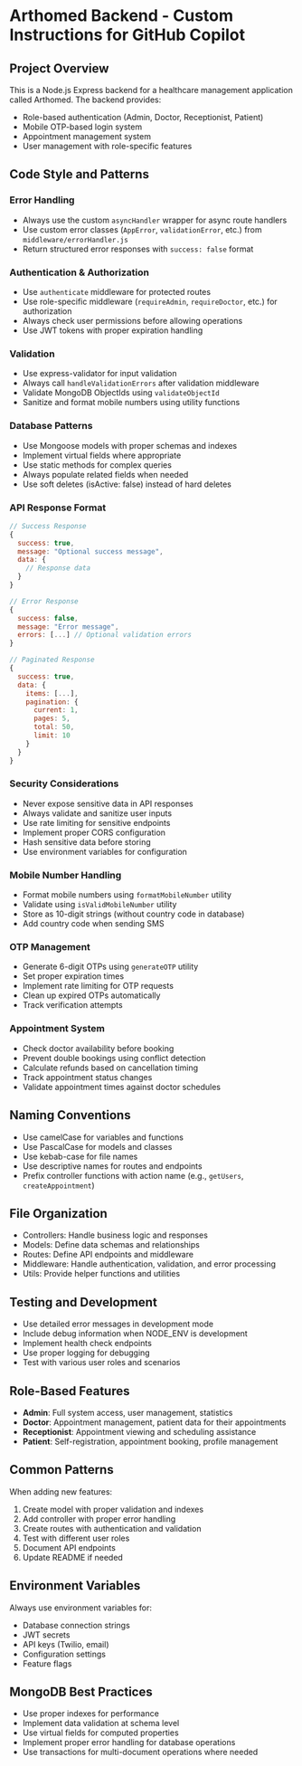 <!-- Use this file to provide workspace-specific custom instructions to Copilot. For more details, visit https://code.visualstudio.com/docs/copilot/copilot-customization#_use-a-githubcopilotinstructionsmd-file -->

# Arthomed Backend - Custom Instructions for GitHub Copilot

## Project Overview
This is a Node.js Express backend for a healthcare management application called Arthomed. The backend provides:
- Role-based authentication (Admin, Doctor, Receptionist, Patient)
- Mobile OTP-based login system
- Appointment management system
- User management with role-specific features

## Code Style and Patterns

### Error Handling
- Always use the custom `asyncHandler` wrapper for async route handlers
- Use custom error classes (`AppError`, `validationError`, etc.) from `middleware/errorHandler.js`
- Return structured error responses with `success: false` format

### Authentication & Authorization
- Use `authenticate` middleware for protected routes
- Use role-specific middleware (`requireAdmin`, `requireDoctor`, etc.) for authorization
- Always check user permissions before allowing operations
- Use JWT tokens with proper expiration handling

### Validation
- Use express-validator for input validation
- Always call `handleValidationErrors` after validation middleware
- Validate MongoDB ObjectIds using `validateObjectId`
- Sanitize and format mobile numbers using utility functions

### Database Patterns
- Use Mongoose models with proper schemas and indexes
- Implement virtual fields where appropriate
- Use static methods for complex queries
- Always populate related fields when needed
- Use soft deletes (isActive: false) instead of hard deletes

### API Response Format
```javascript
// Success Response
{
  success: true,
  message: "Optional success message",
  data: {
    // Response data
  }
}

// Error Response
{
  success: false,
  message: "Error message",
  errors: [...] // Optional validation errors
}

// Paginated Response
{
  success: true,
  data: {
    items: [...],
    pagination: {
      current: 1,
      pages: 5,
      total: 50,
      limit: 10
    }
  }
}
```

### Security Considerations
- Never expose sensitive data in API responses
- Always validate and sanitize user inputs
- Use rate limiting for sensitive endpoints
- Implement proper CORS configuration
- Hash sensitive data before storing
- Use environment variables for configuration

### Mobile Number Handling
- Format mobile numbers using `formatMobileNumber` utility
- Validate using `isValidMobileNumber` utility
- Store as 10-digit strings (without country code in database)
- Add country code when sending SMS

### OTP Management
- Generate 6-digit OTPs using `generateOTP` utility
- Set proper expiration times
- Implement rate limiting for OTP requests
- Clean up expired OTPs automatically
- Track verification attempts

### Appointment System
- Check doctor availability before booking
- Prevent double bookings using conflict detection
- Calculate refunds based on cancellation timing
- Track appointment status changes
- Validate appointment times against doctor schedules

## Naming Conventions
- Use camelCase for variables and functions
- Use PascalCase for models and classes
- Use kebab-case for file names
- Use descriptive names for routes and endpoints
- Prefix controller functions with action name (e.g., `getUsers`, `createAppointment`)

## File Organization
- Controllers: Handle business logic and responses
- Models: Define data schemas and relationships
- Routes: Define API endpoints and middleware
- Middleware: Handle authentication, validation, and error processing
- Utils: Provide helper functions and utilities

## Testing and Development
- Use detailed error messages in development mode
- Include debug information when NODE_ENV is development
- Implement health check endpoints
- Use proper logging for debugging
- Test with various user roles and scenarios

## Role-Based Features
- **Admin**: Full system access, user management, statistics
- **Doctor**: Appointment management, patient data for their appointments
- **Receptionist**: Appointment viewing and scheduling assistance
- **Patient**: Self-registration, appointment booking, profile management

## Common Patterns
When adding new features:
1. Create model with proper validation and indexes
2. Add controller with proper error handling
3. Create routes with authentication and validation
4. Test with different user roles
5. Document API endpoints
6. Update README if needed

## Environment Variables
Always use environment variables for:
- Database connection strings
- JWT secrets
- API keys (Twilio, email)
- Configuration settings
- Feature flags

## MongoDB Best Practices
- Use proper indexes for performance
- Implement data validation at schema level
- Use virtual fields for computed properties
- Implement proper error handling for database operations
- Use transactions for multi-document operations where needed
